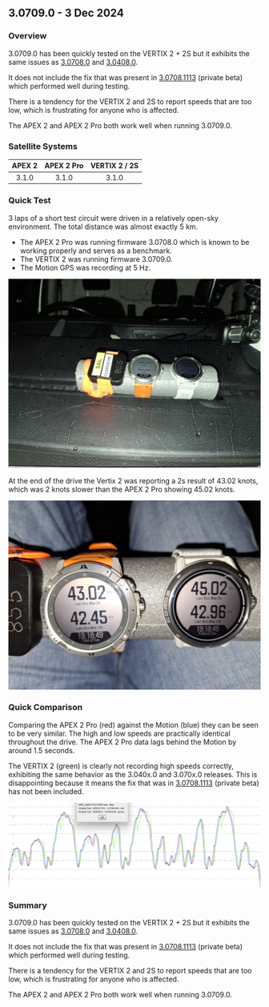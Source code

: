 ## 3.0709.0 - 3 Dec 2024

### Overview

3.0709.0 has been quickly tested on the VERTIX 2 + 2S but it exhibits the same issues as [3.0708.0](../3.0708.0/README.md) and [3.0408.0](../3.0408.0/README.md).

It does not include the fix that was present in [3.0708.1113](../3.0708.1113/README.md) (private beta) which performed well during testing.

There is a tendency for the VERTIX 2 and 2S to report speeds that are too low, which is frustrating for anyone who is affected.

The APEX 2 and APEX 2 Pro both work well when running 3.0709.0.



### Satellite Systems

| APEX 2 | APEX 2 Pro | VERTIX 2 / 2S |
| :----: | :--------: | :-----------: |
| 3.1.0  |   3.1.0    |     3.1.0     |



### Quick Test

3 laps of a short test circuit were driven in a relatively open-sky environment. The total distance was almost exactly 5 km.

- The APEX 2 Pro was running firmware 3.0708.0 which is known to be working properly and serves as a benchmark.
- The VERTIX 2 was running firmware 3.0709.0.
- The Motion GPS was recording at 5 Hz.


![mounting](img/watch-mounting.jpg)



At the end of the drive the Vertix 2 was reporting a 2s result of 43.02 knots, which was 2 knots slower than the APEX 2 Pro showing 45.02 knots.

![watch-results](img/watch-results.jpg)



### Quick Comparison

Comparing the APEX 2 Pro (red) against the Motion (blue) they can be seen to be very similar. The high and low speeds are practically identical throughout the drive. The APEX 2 Pro data lags behind the Motion by around 1.5 seconds.

The VERTIX 2 (green) is clearly not recording high speeds correctly, exhibiting the same behavior as the 3.040x.0 and 3.070x.0 releases. This is disappointing because it means the fix that was in [3.0708.1113](../3.0708.1113/README.md) (private beta) has not been included.

![comparison](img/comparison.png)



### Summary

3.0709.0 has been quickly tested on the VERTIX 2 + 2S but it exhibits the same issues as [3.0708.0](../3.0708.0/README.md) and [3.0408.0](../3.0408.0/README.md).

It does not include the fix that was present in [3.0708.1113](../3.0708.1113/README.md) (private beta) which performed well during testing.

There is a tendency for the VERTIX 2 and 2S to report speeds that are too low, which is frustrating for anyone who is affected.

The APEX 2 and APEX 2 Pro both work well when running 3.0709.0.
